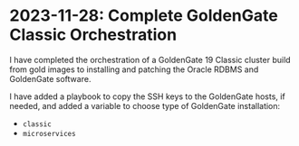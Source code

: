 # 2023-11-28: Complete GoldenGate Classic Orchestration

I have completed the orchestration of a GoldenGate 19 Classic cluster build from gold images to installing and patching the Oracle RDBMS and GoldenGate software.

I have added a playbook to copy the SSH keys to the GoldenGate hosts, if needed, and added a variable to choose type of GoldenGate installation:

* `classic`
* `microservices`
